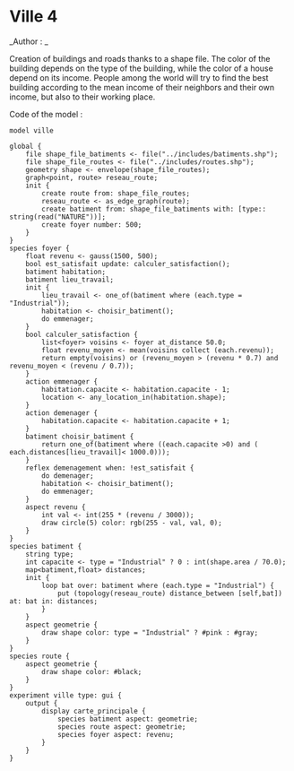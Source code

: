 [//]: # (keyword|operator_gauss)
[//]: # (keyword|operator_distance_between)
[//]: # (keyword|statement_put)
[//]: # (keyword|constant_#pink)
[//]: # (keyword|type_topology)
[//]: # (keyword|concept_gui)
[//]: # (keyword|concept_shapefile)
[//]: # (keyword|concept_graph)
# Ville 4


_Author : _

Creation of buildings and roads thanks to a shape file. The color of the building depends on the type of the building, while the color of a house depend on its income. People among the world will try to find the best building according to the mean income of their neighbors and their own income, but also to their working place.


Code of the model : 

```
model ville

global {
	file shape_file_batiments <- file("../includes/batiments.shp");
	file shape_file_routes <- file("../includes/routes.shp");
	geometry shape <- envelope(shape_file_routes);
	graph<point, route> reseau_route;
	init {
		create route from: shape_file_routes;
		reseau_route <- as_edge_graph(route);
		create batiment from: shape_file_batiments with: [type:: string(read("NATURE"))];
		create foyer number: 500;
	}
}
species foyer {
	float revenu <- gauss(1500, 500);
	bool est_satisfait update: calculer_satisfaction();
	batiment habitation;
	batiment lieu_travail;
	init {
		lieu_travail <- one_of(batiment where (each.type = "Industrial"));
		habitation <- choisir_batiment(); 
		do emmenager;
	}
	bool calculer_satisfaction {
		list<foyer> voisins <- foyer at_distance 50.0;
		float revenu_moyen <- mean(voisins collect (each.revenu));
		return empty(voisins) or (revenu_moyen > (revenu * 0.7) and revenu_moyen < (revenu / 0.7));
	}
	action emmenager {
		habitation.capacite <- habitation.capacite - 1;
		location <- any_location_in(habitation.shape);
	}
	action demenager {
		habitation.capacite <- habitation.capacite + 1;
	}
	batiment choisir_batiment {
		return one_of(batiment where ((each.capacite >0) and ( each.distances[lieu_travail]< 1000.0)));
	}
	reflex demenagement when: !est_satisfait {
		do demenager;
		habitation <- choisir_batiment();
		do emmenager;
	}
	aspect revenu {
		int val <- int(255 * (revenu / 3000));
		draw circle(5) color: rgb(255 - val, val, 0);
	}
}
species batiment {
	string type;
	int capacite <- type = "Industrial" ? 0 : int(shape.area / 70.0);
	map<batiment,float> distances;
	init {
		loop bat over: batiment where (each.type = "Industrial") {
			put (topology(reseau_route) distance_between [self,bat]) at: bat in: distances;
		}
	}
	aspect geometrie {
		draw shape color: type = "Industrial" ? #pink : #gray;
	}
}
species route {
	aspect geometrie {
		draw shape color: #black;
	}
}
experiment ville type: gui {
	output {
		display carte_principale {
			species batiment aspect: geometrie;
			species route aspect: geometrie;
			species foyer aspect: revenu;
		}
	}
}
```
